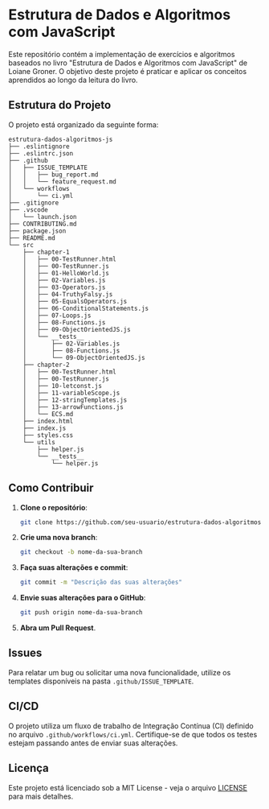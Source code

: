# Estrutura de Dados e Algoritmos com JavaScript

Este repositório contém a implementação de exercícios e algoritmos baseados no livro "Estrutura de Dados e Algoritmos com JavaScript" de Loiane Groner. O objetivo deste projeto é praticar e aplicar os conceitos aprendidos ao longo da leitura do livro.

## Estrutura do Projeto

O projeto está organizado da seguinte forma:

```
estrutura-dados-algoritmos-js
├── .eslintignore
├── .eslintrc.json
├── .github
│   ├── ISSUE_TEMPLATE
│   │   ├── bug_report.md
│   │   └── feature_request.md
│   └── workflows
│       └── ci.yml
├── .gitignore
├── .vscode
│   └── launch.json
├── CONTRIBUTING.md
├── package.json
├── README.md
└── src
    ├── chapter-1
    │   ├── 00-TestRunner.html
    │   ├── 00-TestRunner.js
    │   ├── 01-HelloWorld.js
    │   ├── 02-Variables.js
    │   ├── 03-Operators.js
    │   ├── 04-TruthyFalsy.js
    │   ├── 05-EqualsOperators.js
    │   ├── 06-ConditionalStatements.js
    │   ├── 07-Loops.js
    │   ├── 08-Functions.js
    │   ├── 09-ObjectOrientedJS.js
    │   └── __tests__
    │       ├── 02-Variables.js
    │       ├── 08-Functions.js
    │       └── 09-ObjectOrientedJS.js
    ├── chapter-2
    │   ├── 00-TestRunner.html
    │   ├── 00-TestRunner.js
    │   ├── 10-letconst.js
    │   ├── 11-variableScope.js
    │   ├── 12-stringTemplates.js
    │   ├── 13-arrowFunctions.js
    │   └── ECS.md
    ├── index.html
    ├── index.js
    ├── styles.css
    └── utils
        ├── helper.js
        └── __tests__
            └── helper.js
```

## Como Contribuir

1. **Clone o repositório**:
   ```bash
   git clone https://github.com/seu-usuario/estrutura-dados-algoritmos-js.git
   ```

2. **Crie uma nova branch**:
   ```bash
   git checkout -b nome-da-sua-branch
   ```

3. **Faça suas alterações e commit**:
   ```bash
   git commit -m "Descrição das suas alterações"
   ```

4. **Envie suas alterações para o GitHub**:
   ```bash
   git push origin nome-da-sua-branch
   ```

5. **Abra um Pull Request**.

## Issues

Para relatar um bug ou solicitar uma nova funcionalidade, utilize os templates disponíveis na pasta `.github/ISSUE_TEMPLATE`.

## CI/CD

O projeto utiliza um fluxo de trabalho de Integração Contínua (CI) definido no arquivo `.github/workflows/ci.yml`. Certifique-se de que todos os testes estejam passando antes de enviar suas alterações.

## Licença

Este projeto está licenciado sob a MIT License - veja o arquivo [LICENSE](LICENSE) para mais detalhes.